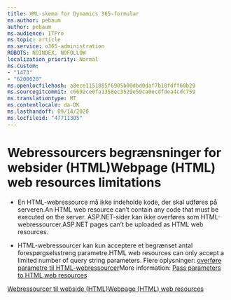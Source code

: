 ```yaml
---
title: XML-skema for Dynamics 365-formular
ms.author: pebaum
author: pebaum
ms.audience: ITPro
ms.topic: article
ms.service: o365-administration
ROBOTS: NOINDEX, NOFOLLOW
localization_priority: Normal
ms.custom:
- "1473"
- "6200020"
ms.openlocfilehash: a8ece1151885f6905b00dbd0daf7b18fdff60b29
ms.sourcegitcommit: c6692ce0fa1358ec3529e59ca0ecdfdea4cdc759
ms.translationtype: MT
ms.contentlocale: da-DK
ms.lasthandoff: 09/14/2020
ms.locfileid: "47711305"
---
```

# <a name="webpage-html-web-resources-limitations"></a><span data-ttu-id="866cd-102">Webressourcers begrænsninger for websider (HTML)</span><span class="sxs-lookup"><span data-stu-id="866cd-102">Webpage (HTML) web resources limitations</span></span>

* <span data-ttu-id="866cd-103">En HTML-webressource må ikke indeholde kode, der skal udføres på serveren.</span><span class="sxs-lookup"><span data-stu-id="866cd-103">An HTML web resource can’t contain any code that must be executed on the server.</span></span> <span data-ttu-id="866cd-104">ASP.NET-sider kan ikke overføres som HTML-webressourcer.</span><span class="sxs-lookup"><span data-stu-id="866cd-104">ASP.NET pages can’t be uploaded as HTML web resources.</span></span>

* <span data-ttu-id="866cd-105">HTML-webressourcer kan kun acceptere et begrænset antal forespørgselsstreng parametre.</span><span class="sxs-lookup"><span data-stu-id="866cd-105">HTML web resources can only accept a limited number of query string parameters.</span></span> <span data-ttu-id="866cd-106">Flere oplysninger: [overføre parametre til HTML-webressourcer](https://docs.microsoft.com/dynamics365/customer-engagement/developer/webpage-html-web-resources#BKMK_PassingParametersToWebResources)</span><span class="sxs-lookup"><span data-stu-id="866cd-106">More information: [Pass parameters to HTML web resources](https://docs.microsoft.com/dynamics365/customer-engagement/developer/webpage-html-web-resources#BKMK_PassingParametersToWebResources)</span></span>

[<span data-ttu-id="866cd-107">Webressourcer til webside (HTML)</span><span class="sxs-lookup"><span data-stu-id="866cd-107">Webpage (HTML) web resources</span></span>](https://docs.microsoft.com/dynamics365/customer-engagement/developer/webpage-html-web-resources)

